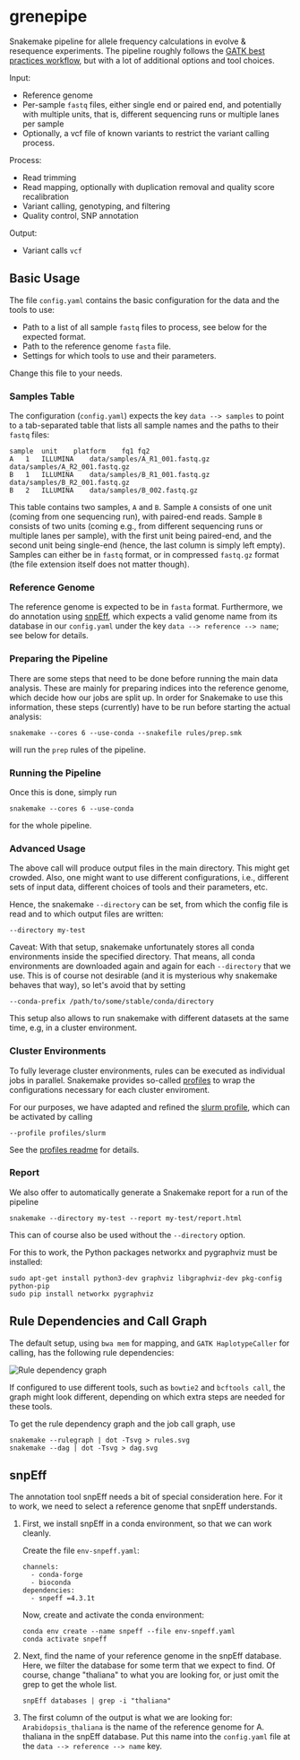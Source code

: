 # grenepipe

Snakemake pipeline for allele frequency calculations in evolve &amp; resequence experiments.
The pipeline roughly follows the [GATK best practices workflow](https://gatk.broadinstitute.org/hc/en-us/sections/360007226651-Best-Practices-Workflows), but with a lot of additional options and tool choices.

Input:
  - Reference genome
  - Per-sample `fastq` files, either single end or paired end, and potentially with multiple units,
    that is, different sequencing runs or multiple lanes per sample
  - Optionally, a vcf file of known variants to restrict the variant calling process.

Process:
  - Read trimming
  - Read mapping, optionally with duplication removal and quality score recalibration
  - Variant calling, genotyping, and filtering
  - Quality control, SNP annotation

Output:
  - Variant calls `vcf`

## Basic Usage

The file `config.yaml` contains the basic configuration for the data and the tools to use:

 *  Path to a list of all sample `fastq` files to process, see below for the expected format.
 *  Path to the reference genome `fasta` file.
 *  Settings for which tools to use and their parameters.

Change this file to your needs.

### Samples Table

The configuration (`config.yaml`) expects the key `data --> samples` to point to a tab-separated
table that lists all sample names and the paths to their `fastq` files:

    sample	unit	platform	fq1	fq2
    A	1	ILLUMINA	data/samples/A_R1_001.fastq.gz	data/samples/A_R2_001.fastq.gz
    B	1	ILLUMINA	data/samples/B_R1_001.fastq.gz	data/samples/B_R2_001.fastq.gz
    B	2	ILLUMINA	data/samples/B_002.fastq.gz

This table contains two samples, `A` and `B`. Sample `A` consists of one unit (coming from one
sequencing run), with paired-end reads. Sample `B` consists of two units (coming e.g., from
different sequencing runs or multiple lanes per sample), with the first unit being paired-end,
and the second unit being single-end (hence, the last column is simply left empty).
Samples can either be in `fastq` format, or in compressed `fastq.gz` format (the file extension
itself does not matter though).

### Reference Genome

The reference genome is expected to be in `fasta` format. Furthermore, we do annotation using
[snpEff](http://snpeff.sourceforge.net/), which expects a valid genome name from its database
in our `config.yaml` under the key `data --> reference --> name`; see below for details.

### Preparing the Pipeline

There are some steps that need to be done before running the main data analysis.
These are mainly for preparing indices into the reference genome, which decide how our jobs are
split up. In order for Snakemake to use this information, these steps (currently) have to be run
before starting the actual analysis:

    snakemake --cores 6 --use-conda --snakefile rules/prep.smk

will run the `prep` rules of the pipeline.

### Running the Pipeline

Once this is done, simply run

    snakemake --cores 6 --use-conda

for the whole pipeline.

### Advanced Usage

The above call will produce output files in the main directory. This might get crowded.
Also, one might want to use different configurations, i.e., different sets of input data,
different choices of tools and their parameters, etc.

Hence, the snakemake `--directory` can be set, from which the config file is read and to which
output files are written:

    --directory my-test

Caveat: With that setup, snakemake unfortunately stores all conda environments inside the specified
directory. That means, all conda environments are downloaded again and again for each `--directory`
that we use. This is of course not desirable (and it is mysterious why snakemake behaves that way),
so let's avoid that by setting

    --conda-prefix /path/to/some/stable/conda/directory

This setup also allows to run snakemake with different datasets at the same time, e.g,
in a cluster environment.

### Cluster Environments

To fully leverage cluster environments, rules can be executed as individual jobs in parallel.
Snakemake provides so-called [profiles](https://snakemake.readthedocs.io/en/stable/executing/cli.html#profiles)
to wrap the configurations necessary for each cluster enviroment.

For our purposes, we have adapted and refined the [slurm profile](https://github.com/Snakemake-Profiles/slurm),
which can be activated by calling

    --profile profiles/slurm

See the [profiles readme](profiles/README.md) for details.

### Report

We also offer to automatically generate a Snakemake report for a run of the pipeline

    snakemake --directory my-test --report my-test/report.html

This can of course also be used without the `--directory` option.

For this to work, the Python packages networkx and pygraphviz must be installed:

    sudo apt-get install python3-dev graphviz libgraphviz-dev pkg-config python-pip
    sudo pip install networkx pygraphviz

## Rule Dependencies and Call Graph

The default setup, using `bwa mem` for mapping, and `GATK HaplotypeCaller` for calling,
has the following rule dependencies:

![Rule dependency graph](/tools/rules.png)

If configured to use different tools, such as `bowtie2` and `bcftools call`,
the graph might look different, depending on which extra steps are needed for these tools.

To get the rule dependency graph and the job call graph, use

    snakemake --rulegraph | dot -Tsvg > rules.svg
    snakemake --dag | dot -Tsvg > dag.svg

## snpEff

The annotation tool snpEff needs a bit of special consideration here.
For it to work, we need to select a reference genome that snpEff understands.

1.  First, we install snpEff in a conda environment, so that we can work cleanly.

    Create the file `env-snpeff.yaml`:
    ```
    channels:
      - conda-forge
      - bioconda
    dependencies:
      - snpeff =4.3.1t
    ```

    Now, create and activate the conda environment:
    ```
    conda env create --name snpeff --file env-snpeff.yaml
    conda activate snpeff
    ```

2.  Next, find the name of your reference genome in the snpEff database.
    Here, we filter the database for some term that we expect to find.
    Of course, change "thaliana" to what you are looking for,
    or just omit the grep to get the whole list.

    ```
    snpEff databases | grep -i "thaliana"
    ```

2.  The first column of the output is what we are looking for:
    `Arabidopsis_thaliana` is the name of the reference genome for A. thaliana in the snpEff database.
    Put this name into the `config.yaml` file at the `data --> reference --> name` key.
